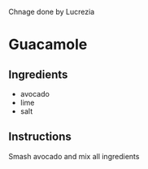 Chnage done by Lucrezia
# Guacamole
## Ingredients
* avocado
* lime
* salt
## Instructions
Smash avocado and mix all ingredients
